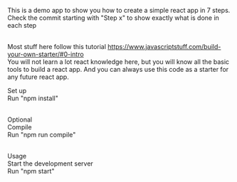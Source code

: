 This is a demo app to show you how to create a simple react app in 7 steps. <br/>
Check the commit starting with "Step x" to show exactly what is done in each step <br/><br/>

Most stuff here follow this tutorial https://www.javascriptstuff.com/build-your-own-starter/#0-intro <br/>
You will not learn a lot react knowledge here, but you will know all the basic tools to build a react app. And you can always use this code as a starter for any future react app. <br/>

Set up <br/>
Run "npm install"
<br/><br/>

Optional <br/>
Compile <br/>
Run "npm run compile"
<br/><br/>

Usage<br/>
Start the development server <br/>
Run "npm start"
